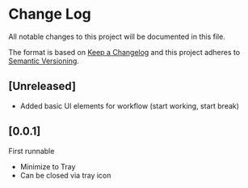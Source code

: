 # Change Log
All notable changes to this project will be documented in this file.

The format is based on [Keep a Changelog](http://keepachangelog.com/)
and this project adheres to [Semantic Versioning](http://semver.org/).

## [Unreleased]
 - Added basic UI elements for workflow (start working, start break)


## [0.0.1]

First runnable
 - Minimize to Tray
 - Can be closed via tray icon

